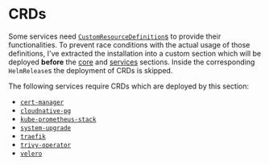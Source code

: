 # CRDs

Some services need [`CustomResourceDefinition`s](https://kubernetes.io/docs/tasks/extend-kubernetes/custom-resources/custom-resource-definitions/) to provide their functionalities. To prevent race conditions with the actual usage of those definitions, I've extracted the installation into a custom section which will be deployed **before** the [core](/cluster/core/) and [services](/cluster/services/) sections. Inside the corresponding `HelmRelease`s the deployment of CRDs is skipped.

The following services require CRDs which are deployed by this section:

- [`cert-manager`](/cluster/core/cert-manager/)
- [`cloudnative-pg`](/cluster/core/cloudnative-pg/)
- [`kube-prometheus-stack`](/cluster/services/monitoring/kube-prometheus-stack/)
- [`system-upgrade`](/cluster/core/system-upgrade/)
- [`traefik`](/cluster/core/traefik/)
- [`trivy-operator`](/cluster/core/trivy-operator/)
- [`velero`](/cluster/core/velero/)
